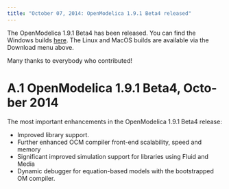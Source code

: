 ```yaml
---
title: "October 07, 2014: OpenModelica 1.9.1 Beta4 released"
---
```

The OpenModelica 1.9.1 Beta4 has been released. You can find the Windows builds&nbsp;<a href="https://build.openmodelica.org/omc/builds/windows/releases/1.9.1/beta4" target="_blank">here</a>. The Linux and MacOS builds are available via the Download menu above.

Many thanks to everybody who contributed!

# <span lang="SV">A.1<span style="font: 7pt;"> </span></span><span lang="SV">OpenModelica 1.9.1 Beta4, October 2014</span>

The most important enhancements in the OpenModelica 1.9.1 Beta4 release:

  * Improved library support.
  * Further enhanced OCM compiler front-end scalability, speed and memory
  * Significant improved simulation support for libraries using Fluid and Media
  * Dynamic debugger for equation-based models with the bootstrapped OM compiler.

<div>
  &nbsp;
</div>
